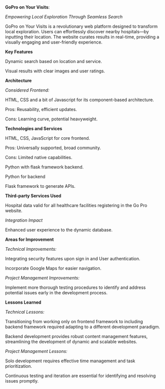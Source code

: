 **GoPro on Your Visits**: 

_Empowering Local Exploration Through Seamless Search_

GoPro on Your Visits is a revolutionary web platform designed to transform local exploration. Users can effortlessly discover nearby hospitals—by inputting their location. The website curates results in real-time, providing a visually engaging and user-friendly experience.


**Key Features**

Dynamic search based on location and service.

Visual results with clear images and user ratings.


**Architecture**

_Considered Frontend:_

HTML, CSS and a bit of Javascript for its component-based architecture.

Pros: Reusability, efficient updates.

Cons: Learning curve, potential heavyweight.


**Technologies and Services**

HTML, CSS, JavaScript for core frontend.

Pros: Universally supported, broad community.

Cons: Limited native capabilities.

Python with flask framework backend.

Python for backend

Flask framework to generate APIs.


**Third-party Services Used**

Hospital data valid for all healthcare facilities registering in the Go Pro website.

_Integration Impact_

Enhanced user experience to the dynamic database. 


**Areas for Improvement**

_Technical Improvements:_

Integrating security features upon sign in and User authentication.

Incorporate Google Maps for easier navigation.

_Project Management Improvements:_

Implement more thorough testing procedures to identify and address potential issues early in the development process.


**Lessons Learned**

_Technical Lessons:_

Transitioning from working only on frontend framework to including backend framework required adapting to a different development paradigm.

Backend development provides robust content management features, streamlining the development of dynamic and scalable websites.

_Project Management Lessons:_

Solo development requires effective time management and task prioritization.

Continuous testing and iteration are essential for identifying and resolving issues promptly.




